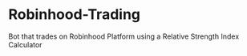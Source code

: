 # Robinhood-Trading

Bot that trades on Robinhood Platform using a Relative Strength Index Calculator
